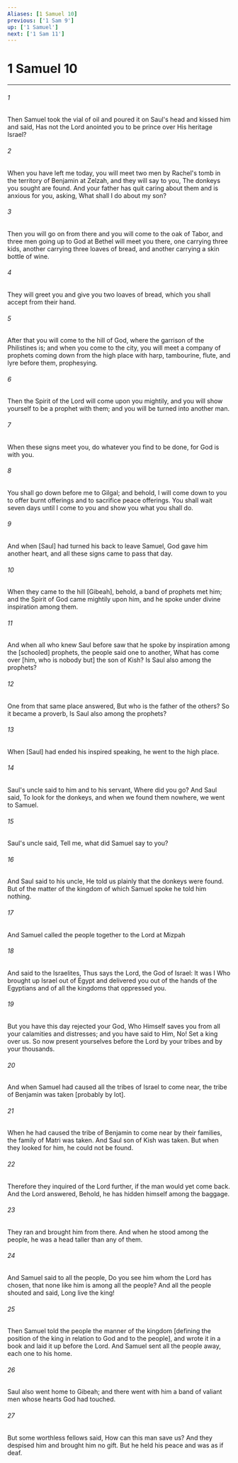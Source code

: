 ```yaml
---
Aliases: [1 Samuel 10]
previous: ['1 Sam 9']
up: ['1 Samuel']
next: ['1 Sam 11']
---
```

# 1 Samuel 10

***

###### 1 

Then Samuel took the vial of oil and poured it on Saul's head and kissed him and said, Has not the Lord anointed you to be prince over His heritage Israel? 

###### 2 

When you have left me today, you will meet two men by Rachel's tomb in the territory of Benjamin at Zelzah, and they will say to you, The donkeys you sought are found. And your father has quit caring about them and is anxious for you, asking, What shall I do about my son? 

###### 3 

Then you will go on from there and you will come to the oak of Tabor, and three men going up to God at Bethel will meet you there, one carrying three kids, another carrying three loaves of bread, and another carrying a skin bottle of wine. 

###### 4 

They will greet you and give you two loaves of bread, which you shall accept from their hand. 

###### 5 

After that you will come to the hill of God, where the garrison of the Philistines is; and when you come to the city, you will meet a company of prophets coming down from the high place with harp, tambourine, flute, and lyre before them, prophesying. 

###### 6 

Then the Spirit of the Lord will come upon you mightily, and you will show yourself to be a prophet with them; and you will be turned into another man. 

###### 7 

When these signs meet you, do whatever you find to be done, for God is with you. 

###### 8 

You shall go down before me to Gilgal; and behold, I will come down to you to offer burnt offerings and to sacrifice peace offerings. You shall wait seven days until I come to you and show you what you shall do. 

###### 9 

And when [Saul] had turned his back to leave Samuel, God gave him another heart, and all these signs came to pass that day. 

###### 10 

When they came to the hill [Gibeah], behold, a band of prophets met him; and the Spirit of God came mightily upon him, and he spoke under divine inspiration among them. 

###### 11 

And when all who knew Saul before saw that he spoke by inspiration among the [schooled] prophets, the people said one to another, What has come over [him, who is nobody but] the son of Kish? Is Saul also among the prophets? 

###### 12 

One from that same place answered, But who is the father of the others? So it became a proverb, Is Saul also among the prophets? 

###### 13 

When [Saul] had ended his inspired speaking, he went to the high place. 

###### 14 

Saul's uncle said to him and to his servant, Where did you go? And Saul said, To look for the donkeys, and when we found them nowhere, we went to Samuel. 

###### 15 

Saul's uncle said, Tell me, what did Samuel say to you? 

###### 16 

And Saul said to his uncle, He told us plainly that the donkeys were found. But of the matter of the kingdom of which Samuel spoke he told him nothing. 

###### 17 

And Samuel called the people together to the Lord at Mizpah 

###### 18 

And said to the Israelites, Thus says the Lord, the God of Israel: It was I Who brought up Israel out of Egypt and delivered you out of the hands of the Egyptians and of all the kingdoms that oppressed you. 

###### 19 

But you have this day rejected your God, Who Himself saves you from all your calamities and distresses; and you have said to Him, No! Set a king over us. So now present yourselves before the Lord by your tribes and by your thousands. 

###### 20 

And when Samuel had caused all the tribes of Israel to come near, the tribe of Benjamin was taken [probably by lot]. 

###### 21 

When he had caused the tribe of Benjamin to come near by their families, the family of Matri was taken. And Saul son of Kish was taken. But when they looked for him, he could not be found. 

###### 22 

Therefore they inquired of the Lord further, if the man would yet come back. And the Lord answered, Behold, he has hidden himself among the baggage. 

###### 23 

They ran and brought him from there. And when he stood among the people, he was a head taller than any of them. 

###### 24 

And Samuel said to all the people, Do you see him whom the Lord has chosen, that none like him is among all the people? And all the people shouted and said, Long live the king! 

###### 25 

Then Samuel told the people the manner of the kingdom [defining the position of the king in relation to God and to the people], and wrote it in a book and laid it up before the Lord. And Samuel sent all the people away, each one to his home. 

###### 26 

Saul also went home to Gibeah; and there went with him a band of valiant men whose hearts God had touched. 

###### 27 

But some worthless fellows said, How can this man save us? And they despised him and brought him no gift. But he held his peace and was as if deaf.
